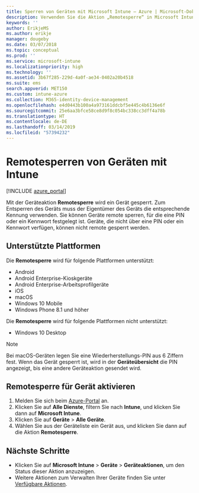 ```yaml
---
title: Sperren von Geräten mit Microsoft Intune – Azure | Microsoft-Dokumentation
description: Verwenden Sie die Aktion „Remotesperre“ in Microsoft Intune, um ein Gerät zu sperren, das durch eine PIN oder ein Kennwort geschützt ist.
keywords: ''
author: ErikjeMS
ms.author: erikje
manager: dougeby
ms.date: 03/07/2018
ms.topic: conceptual
ms.prod: ''
ms.service: microsoft-intune
ms.localizationpriority: high
ms.technology: ''
ms.assetid: 3b67f285-229d-4a0f-ae34-0402a20b4518
ms.suite: ems
search.appverid: MET150
ms.custom: intune-azure
ms.collection: M365-identity-device-management
ms.openlocfilehash: e4d0443b100a4a973161ddcbf5e445c4b6136e6f
ms.sourcegitcommit: 25e6aa3bfce58ce8d9f8c054bc338cc3dff4a78b
ms.translationtype: HT
ms.contentlocale: de-DE
ms.lasthandoff: 03/14/2019
ms.locfileid: "57394232"
---
```

# <a name="remotely-lock-devices-with-intune"></a>Remotesperren von Geräten mit Intune

[!INCLUDE [azure_portal](./includes/azure_portal.md)]

Mit der Geräteaktion **Remotesperre** wird ein Gerät gesperrt. Zum Entsperren des Geräts muss der Eigentümer des Geräts die entsprechende Kennung verwenden. Sie können Geräte remote sperren, für die eine PIN oder ein Kennwort festgelegt ist. Geräte, die nicht über eine PIN oder ein Kennwort verfügen, können nicht remote gesperrt werden.

## <a name="supported-platforms"></a>Unterstützte Plattformen

Die **Remotesperre** wird für folgende Plattformen unterstützt:

- Android
- Android Enterprise-Kioskgeräte
- Android Enterprise-Arbeitsprofilgeräte
- iOS
- macOS
- Windows 10 Mobile
- Windows Phone 8.1 und höher

Die **Remotesperre** wird für folgende Plattformen nicht unterstützt:
- Windows 10 Desktop

> [!NOTE]
> Bei macOS-Geräten legen Sie eine Wiederherstellungs-PIN aus 6 Ziffern fest. Wenn das Gerät gesperrt ist, wird in der **Geräteübersicht** die PIN angezeigt, bis eine andere Geräteaktion gesendet wird.

## <a name="remote-lock-a-device"></a>Remotesperre für Gerät aktivieren

1. Melden Sie sich beim [Azure-Portal](https://portal.azure.com) an.
2. Klicken Sie auf **Alle Dienste**, filtern Sie nach **Intune**, und klicken Sie dann auf **Microsoft Intune**.
3. Klicken Sie auf **Geräte** > **Alle Geräte**.
4. Wählen Sie aus der Geräteliste ein Gerät aus, und klicken Sie dann auf die Aktion **Remotesperre**.

## <a name="next-steps"></a>Nächste Schritte

- Klicken Sie auf **Microsoft Intune** > **Geräte** > **Geräteaktionen**, um den Status dieser Aktion anzuzeigen. 
- Weitere Aktionen zum Verwalten Ihrer Geräte finden Sie unter [Verfügbare Aktionen](device-management.md).

